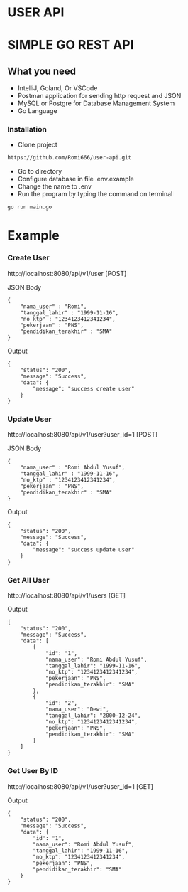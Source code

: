 # USER API

# SIMPLE GO REST API

## What you need
- IntelliJ, Goland, Or VSCode
- Postman application for sending http request and JSON
- MySQL or Postgre for Database Management System
- Go Language

### Installation
- Clone project
```sh
https://github.com/Romi666/user-api.git
```

- Go to directory
- Configure database in file .env.example
- Change the name to .env
- Run the program by typing the command on terminal
```sh
go run main.go
```


# Example
### Create User

http://localhost:8080/api/v1/user [POST]

JSON Body

```
{
    "nama_user" : "Romi",
    "tanggal_lahir" : "1999-11-16",
    "no_ktp" : "1234123412341234",
    "pekerjaan" : "PNS",
    "pendidikan_terakhir" : "SMA"
}
```

Output

```
{
    "status": "200",
    "message": "Success",
    "data": {
        "message": "success create user"
    }
}
```

### Update User

http://localhost:8080/api/v1/user?user_id=1 [POST]

JSON Body

```
{
    "nama_user" : "Romi Abdul Yusuf",
    "tanggal_lahir" : "1999-11-16",
    "no_ktp" : "1234123412341234",
    "pekerjaan" : "PNS",
    "pendidikan_terakhir" : "SMA"
}
```

Output

```
{
    "status": "200",
    "message": "Success",
    "data": {
        "message": "success update user"
    }
}
```

### Get All User

http://localhost:8080/api/v1/users [GET]

Output
```
{
    "status": "200",
    "message": "Success",
    "data": [
        {
            "id": "1",
            "nama_user": "Romi Abdul Yusuf",
            "tanggal_lahir": "1999-11-16",
            "no_ktp": "1234123412341234",
            "pekerjaan": "PNS",
            "pendidikan_terakhir": "SMA"
        },
        {
            "id": "2",
            "nama_user": "Dewi",
            "tanggal_lahir": "2000-12-24",
            "no_ktp": "1234123412341234",
            "pekerjaan": "PNS",
            "pendidikan_terakhir": "SMA"
        }
    ]
}
```

### Get User By ID

http://localhost:8080/api/v1/user?user_id=1 [GET]

Output

```
{
    "status": "200",
    "message": "Success",
    "data": {
        "id": "1",
        "nama_user": "Romi Abdul Yusuf",
        "tanggal_lahir": "1999-11-16",
        "no_ktp": "1234123412341234",
        "pekerjaan": "PNS",
        "pendidikan_terakhir": "SMA"
    }
}
```
